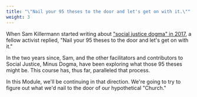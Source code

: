 ```yaml
---
title: "\"Nail your 95 theses to the door and let's get on with it.\""
weight: 3
---
```


When Sam Killermann started writing about ["social justice dogma" in 2017](https://www.itspronouncedmetrosexual.com/2017/12/introduction-social-justice-dogma/), a fellow activist replied, "Nail your 95 theses to the door and let's get on with it."

In the two years since, Sam, and the other facilitators and contributors to Social Justice, Minus Dogma, have been exploring what those 95 theses might be. This course has, thus far, paralleled that process.

In this Module, we'll be continuing in that direction. We're going to try to figure out what we'd nail to the door of our hypothetical "Church."
